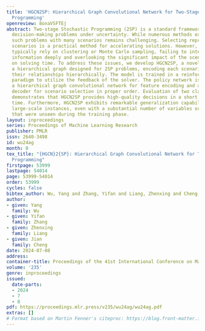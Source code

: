 ```yaml
---
title: 'HGCN2SP: Hierarchical Graph Convolutional Network for Two-Stage Stochastic
  Programming'
openreview: 8onaVSFTEj
abstract: Two-stage Stochastic Programming (2SP) is a standard framework for modeling
  decision-making problems under uncertainty. While numerous methods exist, solving
  such problems with many scenarios remains challenging. Selecting representative
  scenarios is a practical method for accelerating solutions. However, current approaches
  typically rely on clustering or Monte Carlo sampling, failing to integrate scenario
  information deeply and overlooking the significant impact of the scenario order
  on solving time. To address these issues, we develop HGCN2SP, a novel model with
  a hierarchical graph designed for 2SP problems, encoding each scenario and modeling
  their relationships hierarchically. The model is trained in a reinforcement learning
  paradigm to utilize the feedback of the solver. The policy network is equipped with
  a hierarchical graph convolutional network for feature encoding and an attention-based
  decoder for scenario selection in proper order. Evaluation of two classic 2SP problems
  demonstrates that HGCN2SP provides high-quality decisions in a short computational
  time. Furthermore, HGCN2SP exhibits remarkable generalization capabilities in handling
  large-scale instances, even with a substantial number of variables or scenarios
  that were unseen during the training phase.
layout: inproceedings
series: Proceedings of Machine Learning Research
publisher: PMLR
issn: 2640-3498
id: wu24ag
month: 0
tex_title: "{HGCN}2{SP}: Hierarchical Graph Convolutional Network for Two-Stage Stochastic
  Programming"
firstpage: 53999
lastpage: 54014
page: 53999-54014
order: 53999
cycles: false
bibtex_author: Wu, Yang and Zhang, Yifan and Liang, Zhenxing and Cheng, Jian
author:
- given: Yang
  family: Wu
- given: Yifan
  family: Zhang
- given: Zhenxing
  family: Liang
- given: Jian
  family: Cheng
date: 2024-07-08
address:
container-title: Proceedings of the 41st International Conference on Machine Learning
volume: '235'
genre: inproceedings
issued:
  date-parts:
  - 2024
  - 7
  - 8
pdf: https://proceedings.mlr.press/v235/wu24ag/wu24ag.pdf
extras: []
# Format based on Martin Fenner's citeproc: https://blog.front-matter.io/posts/citeproc-yaml-for-bibliographies/
---
```

